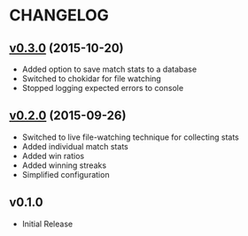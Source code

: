 CHANGELOG
=========

## [v0.3.0](https://github.com/zpchavez/towerfall-stats/compare/v0.2.0...v0.3.0) (2015-10-20)
* Added option to save match stats to a database
* Switched to chokidar for file watching
* Stopped logging expected errors to console

## [v0.2.0](https://github.com/zpchavez/towerfall-stats/compare/v0.1.0...v0.2.0) (2015-09-26)

* Switched to live file-watching technique for collecting stats
* Added individual match stats
* Added win ratios
* Added winning streaks
* Simplified configuration

## v0.1.0

* Initial Release